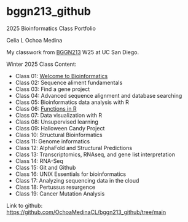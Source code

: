 # bggn213_github

2025 Bioinformatics Class Portfolio 

Celia L Ochoa Medina

My classwork from [BGGN213](https://bioboot.github.io/bggn213_W25/) W25 at UC San Diego.

Winter 2025 Class Content: 
- Class 01: [Welcome to Bioinformatics](https://github.com/OchoaMedinaCL/bggn213_github/blob/main/lab1_CLOM_v2.pdf)
- Class 02: Sequence aliment fundamentals
- Class 03: Find a gene project
- Class 04: Advanced sequence alignment and database searching
- Class 05: Bioinformatics data analysis with R
- Class 06: [Functions in R](https://github.com/OchoaMedinaCL/bggn213_github/blob/0e1b44e3902f000583eb8e47d5da3cce6f12d946/class-xx/lab6_class_CLOM_2.qmd)
- Class 07: Data visualization with R
- Class 08: Unsupervised learning
- Class 09: Halloween Candy Project
- Class 10: Structural Bioinformatics
- Class 11: Genome informatics
- Class 12: AlphaFold and Structural Predictions
- Class 13: Transcriptomics, RNAseq, and gene list interpretation
- Class 14: RNA-Seq
- Class 15: Git and Github
- Class 16: UNIX Essentials for bioinformatics
- Class 17: Analyzing sequencing data in the cloud
- Class 18: Pertussus resurgence 
- Class 19: Cancer Mutation Analysis

Link to github: https://github.com/OchoaMedinaCL/bggn213_github/tree/main


